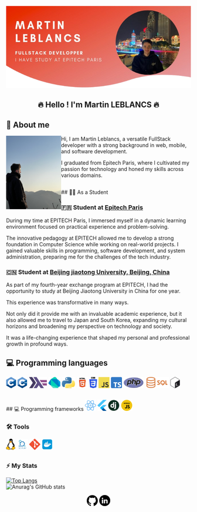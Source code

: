 <div align="center">
  <a href="https://github.com/MartinLeblancs">
    <img src="assets/personnal/banner.png" alt="Banner">
  </a>
</div>
<h2 align="center">🔥 Hello ! I'm Martin LEBLANCS 🔥</h2>

## 👦 About me

<p>
  <img width="150" align='left' src="assets/personnal/photo.jpeg" alt="MartinLEBLANCS-SouthKorea">
</p>

Hi, I am Martin Leblancs, a versatile FullStack developer with a strong background in web, mobile, and software development. 

I graduated from Epitech Paris, where I cultivated my passion for technology and honed my skills across various domains.

<h2></h2>
## 🧑‍🎓 As a Student 

### 🇫🇷 Student at [Epitech Paris](https://www.epitech.eu/en/)

During my time at EPITECH Paris, I immersed myself in a dynamic learning environment focused on practical experience and problem-solving. 

The innovative pedagogy at EPITECH allowed me to develop a strong foundation in Computer Science while working on real-world projects. 
I gained valuable skills in programming, software development, and system administration, preparing me for the challenges of the tech industry.


### 🇨🇳 Student at [Beijing jiaotong University, Beijing, China](https://www.bjtu.edu.cn/)

As part of my fourth-year exchange program at EPITECH, I had the opportunity to study at Beijing Jiaotong University in China for one year.

This experience was transformative in many ways.

Not only did it provide me with an invaluable academic experience, but it also allowed me to travel to Japan and South Korea, expanding my cultural horizons and broadening my perspective on technology and society. 

It was a life-changing experience that shaped my personal and professional growth in profound ways.

## 💻 Programming languages

<p>
<img height="30" src="assets/programming/c_logo.png">
<img height="30" src="assets/programming/c++_logo.png">
<img height="30" src="assets/programming/haskell_logo.png">
<img height="30" src="assets/programming/dart_logo.png">
<img height="30" src="assets/programming/python_logo.png">
<img height="30" src="assets/programming/html_logo.png">
<img height="30" src="assets/programming/css_logo.png">
<img height="30" src="assets/programming/js_logo.png">
<img height="30" src="assets/programming/ts_logo.png">
<img height="30" src="assets/programming/php_logo.png">
<img height="30" src="assets/programming/sql_logo.png">
<img height="30" src="assets/programming/bash_logo.png">
</p>

<h2></h2>
## 💻 Programming frameworks
<img height="30" src="assets/programming/react_logo.png">
<img height="30" src="assets/programming/flutter_logo.png">
<img height="30" src="assets/programming/django_logo.png">
<img height="30" src="assets/programming/expressjs_logo.png">

### 🛠️ Tools

<p>
<img height="30" src="assets/programming/linux_logo.png">
<img height="30" src="assets/programming/scrum_logo.png">
<img height="30" src="assets/programming/git_logo.png">
<img height="30" src="assets/programming/docker_logo.png">
</p>

<h2></h2>

### ⚡ My Stats

[![Top Langs](https://github-readme-stats.vercel.app/api/top-langs/?username=MartinLeblancs&langs_count=5)](https://github.com/anuraghazra/github-readme-stats)
</br>
![Anurag's GitHub stats](https://github-readme-stats.vercel.app/api?username=MartinLeblancs&show_icons=true&theme=tokyonight)


<p align='center'>
<a href="https://github.com/MartinLeblancs"><img height="30" src="assets/links/github_logo.png"></a>
<a href="https://www.linkedin.com/in/martin-leblancs-7a2154209/"><img height="30" src="assets/links/linkedin_logo.png"></a>
</p>
